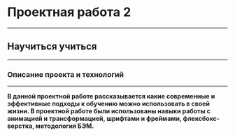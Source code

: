 # Проектная работа 2
------
## Научиться учиться
------
### Описание проекта и технологий
------
__В данной проектной работе  рассказывается какие современные и эффективные подходы к обучению можно использовать в своей жизни. В проектной работе  были использованы навыки работы с анимацией и трансформацией, шрифтами и фреймами, флексбокс-верстка, методология БЭМ.__
